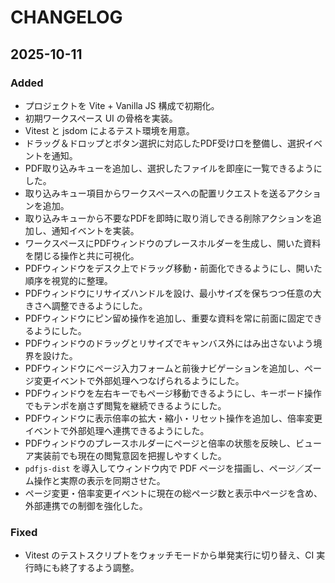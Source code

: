 # CHANGELOG

## 2025-10-11

### Added
- プロジェクトを Vite + Vanilla JS 構成で初期化。
- 初期ワークスペース UI の骨格を実装。
- Vitest と jsdom によるテスト環境を用意。
- ドラッグ＆ドロップとボタン選択に対応したPDF受け口を整備し、選択イベントを通知。
- PDF取り込みキューを追加し、選択したファイルを即座に一覧できるようにした。
- 取り込みキュー項目からワークスペースへの配置リクエストを送るアクションを追加。
- 取り込みキューから不要なPDFを即時に取り消しできる削除アクションを追加し、通知イベントを実装。
- ワークスペースにPDFウィンドウのプレースホルダーを生成し、開いた資料を閉じる操作と共に可視化。
- PDFウィンドウをデスク上でドラッグ移動・前面化できるようにし、開いた順序を視覚的に整理。
- PDFウィンドウにリサイズハンドルを設け、最小サイズを保ちつつ任意の大きさへ調整できるようにした。
- PDFウィンドウにピン留め操作を追加し、重要な資料を常に前面に固定できるようにした。
- PDFウィンドウのドラッグとリサイズでキャンバス外にはみ出さないよう境界を設けた。
- PDFウィンドウにページ入力フォームと前後ナビゲーションを追加し、ページ変更イベントで外部処理へつなげられるようにした。
- PDFウィンドウを左右キーでもページ移動できるようにし、キーボード操作でもテンポを崩さず閲覧を継続できるようにした。
- PDFウィンドウに表示倍率の拡大・縮小・リセット操作を追加し、倍率変更イベントで外部処理へ連携できるようにした。
- PDFウィンドウのプレースホルダーにページと倍率の状態を反映し、ビューア実装前でも現在の閲覧意図を把握しやすくした。
- `pdfjs-dist` を導入してウィンドウ内で PDF ページを描画し、ページ／ズーム操作と実際の表示を同期させた。
- ページ変更・倍率変更イベントに現在の総ページ数と表示中ページを含め、外部連携での制御を強化した。

### Fixed
- Vitest のテストスクリプトをウォッチモードから単発実行に切り替え、CI 実行時にも終了するよう調整。
